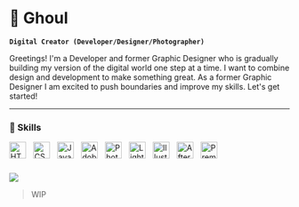 # 🦇 Ghoul

**`Digital Creator (Developer/Designer/Photographer)`**

Greetings! I'm a Developer and former Graphic Designer who is gradually building my version of the digital world one step at a time. I want to combine design and development to make something great. As a former Graphic Designer I am excited to push boundaries and improve my skills. Let's get started!

---

### 🧠 Skills

<img align="left" alt="HTML5" width="30px" style="padding-right:10px;" src="https://cdn.jsdelivr.net/npm/simple-icons@3.13.0/icons/html5.svg"/>
<img align="left" alt="CSS3" width="30px" style="padding-right:10px;" src="https://cdn.jsdelivr.net/npm/simple-icons@3.13.0/icons/css3.svg"/>
<img align="left" alt="Javascript" width="30px" style="padding-right:10px;" src="https://cdn.jsdelivr.net/npm/simple-icons@3.13.0/icons/javascript.svg"/>
<img align="left" alt="Adobe" width="30px" style="padding-right:10px;" src="https://cdn.jsdelivr.net/npm/simple-icons@3.13.0/icons/adobe.svg"/>
<img align="left" alt="Photoshop" width="30px" style="padding-right:10px;" src="https://cdn.jsdelivr.net/npm/simple-icons@3.13.0/icons/adobephotoshop.svg"/>
<img align="left" alt="Lightroom" width="30px" style="padding-right:10px;" src="https://cdn.jsdelivr.net/npm/simple-icons@3.13.0/icons/adobelightroomcc.svg"/>
<img align="left" alt="Illustrator" width="30px" style="padding-right:10px;" src="https://cdn.jsdelivr.net/npm/simple-icons@3.13.0/icons/adobeillustrator.svg" />
<img align="left" alt="After Effects" width="30px" style="padding-right:10px;" src="https://cdn.jsdelivr.net/npm/simple-icons@3.13.0/icons/adobeaftereffects.svg"/>
<img align="left" alt="Premiere Pro" width="30px" style="padding-right:10px;" src="https://cdn.jsdelivr.net/npm/simple-icons@3.13.0/icons/adobepremierepro.svg" />
<br />

#



<a href="https://discordid.netlify.app/?id=148312252565553153">
<img src="https://discord.c99.nl/widget/theme-1/148312252565553153.png">
</a>


> WIP
